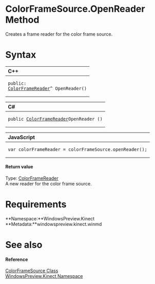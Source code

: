 ColorFrameSource.OpenReader Method  
==================================  

Creates a frame reader for the color frame source. <span id="syntaxSection"></span>

Syntax  
======  

<table>
<colgroup>
<col width="100%" />
</colgroup>
<thead>
<tr class="header">
<th align="left">C++</th>
</tr>
</thead>
<tbody>
<tr class="odd">
<td align="left"><pre><code>public:  
<a href="../../ColorFrameReader_Class.md">ColorFrameReader</a>^ OpenReader()</code></pre></td>
</tr>
</tbody>
</table>

<table>
<colgroup>
<col width="100%" />
</colgroup>
<thead>
<tr class="header">
<th align="left">C#</th>
</tr>
</thead>
<tbody>
<tr class="odd">
<td align="left"><pre><code>public <a href="../../ColorFrameReader_Class.md">ColorFrameReader</a>OpenReader ()</code></pre></td>
</tr>
</tbody>
</table>

<table>
<colgroup>
<col width="100%" />
</colgroup>
<thead>
<tr class="header">
<th align="left">JavaScript</th>
</tr>
</thead>
<tbody>
<tr class="odd">
<td align="left"><pre><code>var colorFrameReader = colorFrameSource.openReader();</code></pre></td>
</tr>
</tbody>
</table>

<span id="ID4ES"></span>
#### Return value  

Type: [ColorFrameReader](../../ColorFrameReader_Class.md)  
 A new reader for the color frame source.  

<span id="requirements"></span>

Requirements  
============  

**Namespace:**WindowsPreview.Kinect  
**Metadata:**windowspreview.kinect.winmd  

<span id="ID4EAB"></span>

See also  
========  

<span id="ID4ECB"></span>
#### Reference  

[ColorFrameSource Class](../../ColorFrameSource_Class.md)  
 [WindowsPreview.Kinect Namespace](../../../Kinect.md)  



<!--Please do not edit the data in the comment block below.-->
<!--
TOCTitle : OpenReader Method
RLTitle : ColorFrameSource.OpenReader Method
KeywordK : OpenReader method
KeywordK : ColorFrameSource.OpenReader method
KeywordF : WindowsPreview.Kinect.ColorFrameSource.OpenReader
KeywordF : ColorFrameSource.OpenReader
KeywordF : OpenReader
KeywordF : WindowsPreview.Kinect.ColorFrameSource.OpenReader
KeywordA : M:WindowsPreview.Kinect.ColorFrameSource.OpenReader
AssetID : M:WindowsPreview.Kinect.ColorFrameSource.OpenReader
Locale : en-us
CommunityContent : 1
APIType : Managed
APILocation : windowspreview.kinect.winmd
APIName : WindowsPreview.Kinect.ColorFrameSource.OpenReader
TargetOS : Windows
TopicType : kbSyntax
DevLang : VB
DevLang : CSharp
DevLang : JavaScript
DevLang : C++
DocSet : K4Wv2
ProjType : K4Wv2Proj
Technology : Kinect for Windows
Product : Kinect for Windows SDK v2
productversion : 20
-->
